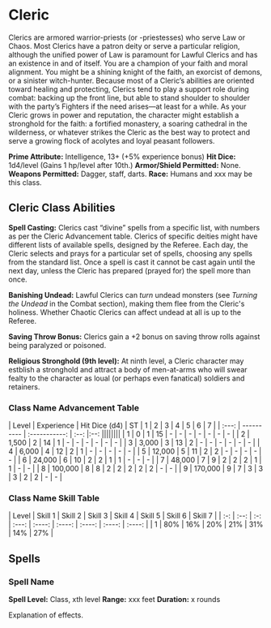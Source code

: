 # Cleric
Clerics are armored warrior-priests (or -priestesses) who serve Law or Chaos. Most Clerics have a patron deity or serve a particular religion, although the unified power of Law is paramount for Lawful Clerics and has an existence in and of itself. You are a champion of your faith and moral alignment. You might be a shining knight of the faith, an exorcist of demons, or a sinister witch-hunter. Because most of a Cleric’s abilities are oriented toward healing and protecting, Clerics tend to play a support role during combat: backing up the front line, but able to stand shoulder to shoulder with the party’s Fighters if the need arises—at least for a while. As your Cleric grows in power and reputation, the character might establish a stronghold for the faith: a fortified monastery, a soaring cathedral in the wilderness, or whatever strikes the Cleric as the best way to protect and serve a growing flock of acolytes and loyal peasant followers.

**Prime Attribute:** Intelligence, 13+ (+5% experience bonus)
**Hit Dice:** 1d4/level (Gains 1 hp/level after 10th.)
**Armor/Shield Permitted:** None.
**Weapons Permitted:** Dagger, staff, darts.
**Race:** Humans and xxx may be this class.

## Cleric Class Abilities

**Spell Casting:** Clerics cast “divine” spells from a specific list, with numbers as per the Cleric Advancement table. Clerics of specific deities might have different lists of available spells, designed by the Referee. Each day, the Cleric selects and prays for a particular set of spells, choosing any spells from the standard list. Once a spell is cast it cannot be cast again until the next day, unless the Cleric has prepared (prayed for) the spell more than once.

**Banishing Undead:** Lawful Clerics can _turn_ undead monsters (see _Turning the Undead_ in the Combat section), making them flee from the Cleric's holiness. Whether Chaotic Clerics can affect undead at all is up to the Referee.

**Saving Throw Bonus:** Clerics gain a +2 bonus on saving throw rolls against being paralyzed or poisoned.

**Religious Stronghold (9th level):** At ninth level, a Cleric character may estblish a stronghold and attract a body of men-at-arms who will swear fealty to the character as loual (or perhaps even fanatical) soldiers and retainers.

### Class Name Advancement Table

| Level | Experience | Hit Dice (d4) | ST    | 1 | 2 | 3 | 4 | 5 | 6 | 7 |
| :---: | ---------- | :-----------: | :--:  |:--:  ||||||||
| 1 | 0  | 1 | 15  |  - | - | - | - | - | - | - |
| 2 | 1,500  | 2 | 14 | 1 | - | - | - | - | - | - |
| 3 | 3,000  | 3 | 13 | 2 | - | - | - | - | - | - |
| 4 | 6,000  | 4 | 12 | 2 | 1 | - | - | - | - | - |
| 5 | 12,000  | 5 | 11 | 2 | 2 | - | - | - | - | - |
| 6 | 24,000  | 6 | 10 | 2 | 2 | 1 | 1 | - | - | - |
| 7 | 48,000  | 7 | 9 | 2 | 2 | 2 | 1 | 1 | - | - |
| 8 | 100,000  | 8 | 8 | 2 | 2 | 2 | 2 | 2 | - | - |
| 9 | 170,000  | 9 | 7 | 3 | 3 | 3 | 2 | 2 | - | - |

### Class Name Skill Table

| Level | Skill 1 | Skill 2 | Skill 3 | Skill 4 | Skill 5 | Skill 6 | Skill 7 |
| :-: | :--: | :-: | :---:  | :----:  | :----:  | :----:  | :----:  | :----:  |
| 1 | 80% | 16% | 20% | 21% | 31% | 14% | 27% |

## Spells

### Spell Name
**Spell Level:** Class, xth level
**Range:** xxx feet
**Duration:** x rounds

Explanation of effects.